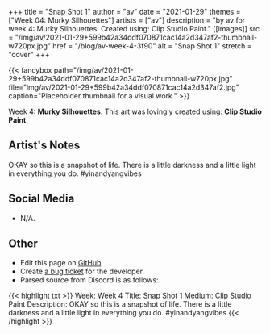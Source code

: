 +++
title =       "Snap Shot 1"
author =      "av"
date =        "2021-01-29"
themes =      ["Week 04: Murky Silhouettes"]
artists =     ["av"]
description = "by av for week 4: Murky Silhouettes. Created using: Clip Studio Paint."
[[images]]
      src = "/img/av/2021-01-29+599b42a34ddf070871cac14a2d347af2-thumbnail-w720px.jpg"
      href = "/blog/av-week-4-3f90"
      alt = "Snap Shot 1"
      stretch = "cover"
+++


{{< fancybox path="/img/av/2021-01-29+599b42a34ddf070871cac14a2d347af2-thumbnail-w720px.jpg" file="img/av/2021-01-29+599b42a34ddf070871cac14a2d347af2.jpg" caption="Placeholder thumbnail for a visual work." >}}


Week 4: **Murky Silhouettes**. This art was lovingly created using: **Clip Studio Paint**.

## Artist's Notes

OKAY so this is a snapshot of life. There is a little darkness and a little light in everything you do. #yinandyangvibes

## Social Media

- N/A.

## Other

- Edit this page on [GitHub](https://github.com/teaminkling/web-refresh/edit/main/content/blog/av-week-4-3f90.md).
- Create [a bug ticket](https://github.com/teaminkling/web-refresh/issues/new?assignees=&labels=bug&template=problem-report.md&title=) for the developer.
- Parsed source from Discord is as follows:

{{< highlight txt >}}
Week: Week 4
Title: Snap Shot 1 
Medium: Clip Studio Paint
Description: 
OKAY so this is a snapshot of life. There is a little darkness and a little light in everything you do. #yinandyangvibes
{{< /highlight >}}